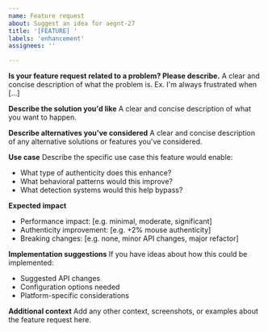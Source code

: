 ```yaml
---
name: Feature request
about: Suggest an idea for aegnt-27
title: '[FEATURE] '
labels: 'enhancement'
assignees: ''

---
```


**Is your feature request related to a problem? Please describe.**
A clear and concise description of what the problem is. Ex. I'm always frustrated when [...]

**Describe the solution you'd like**
A clear and concise description of what you want to happen.

**Describe alternatives you've considered**
A clear and concise description of any alternative solutions or features you've considered.

**Use case**
Describe the specific use case this feature would enable:
- What type of authenticity does this enhance?
- What behavioral patterns would this improve?
- What detection systems would this help bypass?

**Expected impact**
- Performance impact: [e.g. minimal, moderate, significant]
- Authenticity improvement: [e.g. +2% mouse authenticity]
- Breaking changes: [e.g. none, minor API changes, major refactor]

**Implementation suggestions**
If you have ideas about how this could be implemented:
- Suggested API changes
- Configuration options needed
- Platform-specific considerations

**Additional context**
Add any other context, screenshots, or examples about the feature request here.